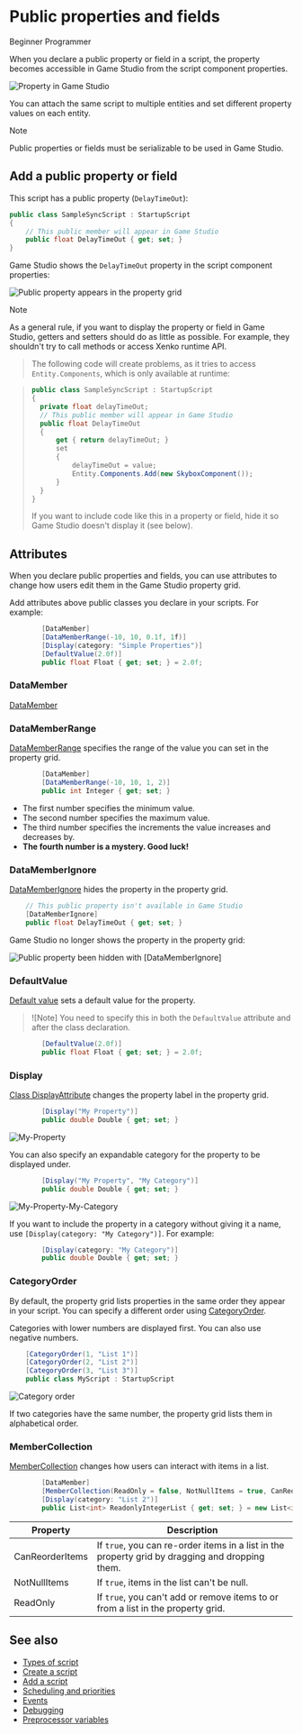 # Public properties and fields

<span class="label label-doc-level">Beginner</span>
<span class="label label-doc-audience">Programmer</span>

When you declare a public property or field in a script, the property becomes accessible in Game Studio from the script component properties.

![Property in Game Studio](media/property-shown-in-game-studio.png)

You can attach the same script to multiple entities and set different property values on each entity.

> [!Note] 
> Public properties or fields must be serializable to be used in Game Studio. 

## Add a public property or field

This script has a public property (`DelayTimeOut`):

```cs
public class SampleSyncScript : StartupScript
{
	// This public member will appear in Game Studio
	public float DelayTimeOut { get; set; }
}
```

Game Studio shows the `DelayTimeOut` property in the script component properties:

![Public property appears in the property grid](media/scripts-in-xenko-change-value-public-property.png)

>[!Note]
>As a general rule, if you want to display the property or field in Game Studio, getters and setters should do as little as possible. For example, they shouldn't try to call methods or access Xenko runtime API.

>The following code will create problems, as it tries to access `Entity.Components`, which is only available at runtime:

>```cs
>public class SampleSyncScript : StartupScript
>{
>	private float delayTimeOut;
>	// This public member will appear in Game Studio
>	public float DelayTimeOut
>	{
>		get { return delayTimeOut; }
>		set
>		{ 
>			delayTimeOut = value;
>			Entity.Components.Add(new SkyboxComponent());
>		}
>	}
>}
>```
>If you want to include code like this in a property or field, hide it so Game Studio doesn't display it (see below). 

## Attributes

When you declare public properties and fields, you can use attributes to change how users edit them in the Game Studio property grid. 

Add attributes above public classes you declare in your scripts. For example:

```cs
        [DataMember]
        [DataMemberRange(-10, 10, 0.1f, 1f)]
        [Display(category: "Simple Properties")]
        [DefaultValue(2.0f)]
        public float Float { get; set; } = 2.0f;
```

### DataMember

[DataMember](https://msdn.microsoft.com/en-us/library/system.runtime.serialization.datamemberattribute) 

### DataMemberRange

[DataMemberRange](xref:SiliconStudio.Core.Annotations.DataMemberRangeAttribute) specifies the range of the value you can set in the property grid.

```cs
        [DataMember]
        [DataMemberRange(-10, 10, 1, 2)]
        public int Integer { get; set; }
```

* The first number specifies the minimum value.
* The second number specifies the maximum value.
* The third number specifies the increments the value increases and decreases by.
* **The fourth number is a mystery. Good luck!**

### DataMemberIgnore

[DataMemberIgnore](xref:SiliconStudio.Core.DataMemberIgnoreAttribute) hides the property in the property grid. 

```cs
	// This public property isn't available in Game Studio
	[DataMemberIgnore]
	public float DelayTimeOut { get; set; }
```	

Game Studio no longer shows the property in the property grid:

![Public property been hidden with ```[DataMemberIgnore]```](media/scripts-in-xenko-public-property-with-datamemberignore.png)

### DefaultValue

[Default value](https://msdn.microsoft.com/en-us/library/system.componentmodel.defaultvalueattribute) sets a default value for the property.

>![Note]
>You need to specify this in both the ``DefaultValue`` attribute and after the class  declaration.

```cs
        [DefaultValue(2.0f)]
        public float Float { get; set; } = 2.0f;
```

### Display

[Class DisplayAttribute](xref:SiliconStudio.Core.DisplayAttribute) changes the property label in the property grid.

```cs
        [Display("My Property")]
        public double Double { get; set; }
```

![My-Property](media/my-property.png)

You can also specify an expandable category for the property to be displayed under.

```cs
        [Display("My Property", "My Category")]
        public double Double { get; set; }
```

![My-Property-My-Category](media/my-property-my-category.png)

If you want to include the property in a category without giving it a name, use ``[Display(category: "My Category")]``. For example:

```cs
        [Display(category: "My Category")]
        public double Double { get; set; }
```

### CategoryOrder

By default, the property grid lists properties in the same order they appear in your script. You can specify a different order using [CategoryOrder](xref:SiliconStudio.Core.Annotations.CategoryOrderAttribute). 

Categories with lower numbers are displayed first. You can also use negative numbers.

```cs
    [CategoryOrder(1, "List 1")]
    [CategoryOrder(2, "List 2")]
    [CategoryOrder(3, "List 3")]
    public class MyScript : StartupScript
```

![Category order](media/category-order.png)

If two categories have the same number, the property grid lists them in alphabetical order. 

### MemberCollection

[MemberCollection](xref:SiliconStudio.Core.Annotations.MemberCollectionAttribute) changes how users can interact with items in a list.

```cs
        [DataMember]
        [MemberCollection(ReadOnly = false, NotNullItems = true, CanReorderItems = true)]
        [Display(category: "List 2")]
        public List<int> ReadonlyIntegerList { get; set; } = new List<int> { 0, 1, 2, 3, 4 };
```

| Property        | Description                                                                                     |
|-----------------|-------------------------------------------------------------------------------------------------|
| CanReorderItems | If `true`, you can re-order items in a list in the property grid by dragging and dropping them. |
| NotNullItems    | If `true`, items in the list can't be null.                                                     |
| ReadOnly        | If `true`, you can't add or remove items to or from a list in the property grid.                |

## See also

* [Types of script](types-of-script.md)
* [Create a script](create-a-script.md)
* [Add a script](add-a-script.md)
* [Scheduling and priorities](scheduling-and-priorities.md)
* [Events](events.md)
* [Debugging](debugging.md)
* [Preprocessor variables](preprocessor-variables.md)